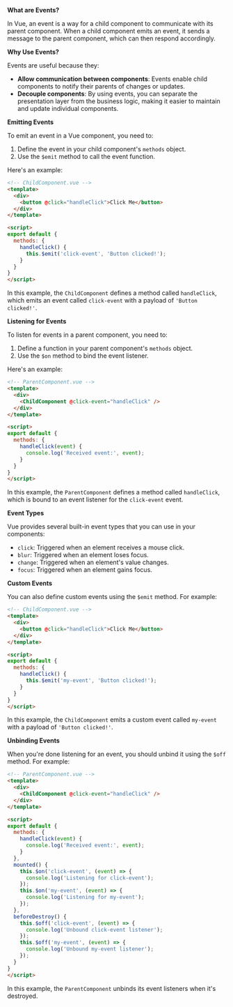**What are Events?**

In Vue, an event is a way for a child component to communicate with its parent component. When a child component emits an event, it sends a message to the parent component, which can 
then respond accordingly.

**Why Use Events?**

Events are useful because they:

*   **Allow communication between components**: Events enable child components to notify their parents of changes or updates.
*   **Decouple components**: By using events, you can separate the presentation layer from the business logic, making it easier to maintain and update individual components.

**Emitting Events**

To emit an event in a Vue component, you need to:

1.  Define the event in your child component's `methods` object.
2.  Use the `$emit` method to call the event function.

Here's an example:
```html
<!-- ChildComponent.vue -->
<template>
  <div>
    <button @click="handleClick">Click Me</button>
  </div>
</template>

<script>
export default {
  methods: {
    handleClick() {
      this.$emit('click-event', 'Button clicked!');
    }
  }
}
</script>
```
In this example, the `ChildComponent` defines a method called `handleClick`, which emits an event called `click-event` with a payload of `'Button clicked!'`.

**Listening for Events**

To listen for events in a parent component, you need to:

1.  Define a function in your parent component's `methods` object.
2.  Use the `$on` method to bind the event listener.

Here's an example:
```html
<!-- ParentComponent.vue -->
<template>
  <div>
    <ChildComponent @click-event="handleClick" />
  </div>
</template>

<script>
export default {
  methods: {
    handleClick(event) {
      console.log('Received event:', event);
    }
  }
}
</script>
```
In this example, the `ParentComponent` defines a method called `handleClick`, which is bound to an event listener for the `click-event` event.

**Event Types**

Vue provides several built-in event types that you can use in your components:

*   `click`: Triggered when an element receives a mouse click.
*   `blur`: Triggered when an element loses focus.
*   `change`: Triggered when an element's value changes.
*   `focus`: Triggered when an element gains focus.

**Custom Events**

You can also define custom events using the `$emit` method. For example:
```html
<!-- ChildComponent.vue -->
<template>
  <div>
    <button @click="handleClick">Click Me</button>
  </div>
</template>

<script>
export default {
  methods: {
    handleClick() {
      this.$emit('my-event', 'Button clicked!');
    }
  }
}
</script>
```
In this example, the `ChildComponent` emits a custom event called `my-event` with a payload of `'Button clicked!'`.

**Unbinding Events**

When you're done listening for an event, you should unbind it using the `$off` method. For example:
```html
<!-- ParentComponent.vue -->
<template>
  <div>
    <ChildComponent @click-event="handleClick" />
  </div>
</template>

<script>
export default {
  methods: {
    handleClick(event) {
      console.log('Received event:', event);
    }
  },
  mounted() {
    this.$on('click-event', (event) => {
      console.log('Listening for click-event');
    });
    this.$on('my-event', (event) => {
      console.log('Listening for my-event');
    });
  },
  beforeDestroy() {
    this.$off('click-event', (event) => {
      console.log('Unbound click-event listener');
    });
    this.$off('my-event', (event) => {
      console.log('Unbound my-event listener');
    });
  }
}
</script>
```
In this example, the `ParentComponent` unbinds its event listeners when it's destroyed.